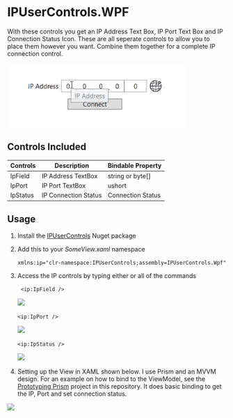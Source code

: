 # IPUserControls.WPF
 With these controls you get an IP Address Text Box, IP Port Text Box and IP Connection Status Icon. These are all seperate controls to allow you to place them however you want. Combine them together for a complete IP connection control.
 
<img src="Doc/usage.gif"/>
 
## Controls Included
| **Controls**  | **Description**      | Bindable Property   |
| ------------- |----------------------| ------------------- | 
| IpField       | IP Address TextBox   | string or byte[]    |
| IpPort        | IP Port TextBox      | ushort              |
| IpStatus      | IP Connection Status | Connection Status   |

 
 
## Usage
1. Install the [IPUserControls](https://www.nuget.org/packages/IPUserControls.Wpf/1.1.0#) Nuget package
2. Add this to your _SomeView.xaml_ namespace
    ```xaml
    xmlns:ip="clr-namespace:IPUserControls;assembly=IPUserControls.Wpf"
    ```
3. Access the IP controls by typing either or all of the commands
   
   ```xaml
    <ip:IpField />
    ```
   <img src="Doc/ipField.png"/>
    
    ```xaml
    <ip:IpPort />
    ```
    <img src="Doc/ipPort.png"/>
 
    ```xaml
    <ip:IpStatus />
    ```
    <img src="Doc/ipStatus.png"/>
    
4. Setting up the View in XAML shown below. I use Prism and an MVVM design. For an example on how to bind to the ViewModel, see the [Prototyping Prism](https://github.com/mariugul/IPUserControls/tree/main/Prototyping%20Prism) project in this repository. It does basic binding to get the IP, Port and set connection status.

<img src="Doc/xamlSetUp.gif"/>
   
